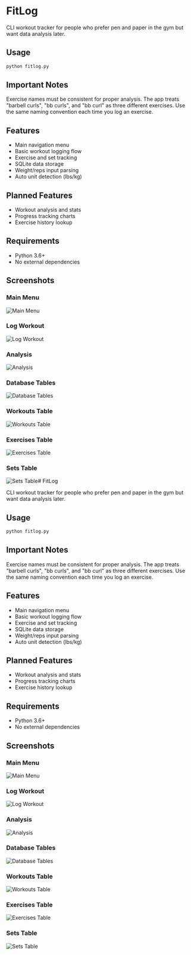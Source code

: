 # FitLog

CLI workout tracker for people who prefer pen and paper in the gym but want data analysis later.

## Usage

```bash
python fitlog.py
```

## Important Notes

Exercise names must be consistent for proper analysis. The app treats "barbell curls", "bb curls", and "bb curl" as three different exercises. Use the same naming convention each time you log an exercise.

## Features

- Main navigation menu
- Basic workout logging flow
- Exercise and set tracking
- SQLite data storage
- Weight/reps input parsing
- Auto unit detection (lbs/kg)

## Planned Features

- Workout analysis and stats
- Progress tracking charts
- Exercise history lookup

## Requirements

- Python 3.6+
- No external dependencies

## Screenshots

### Main Menu
![Main Menu](./images/menu.png)

### Log Workout
![Log Workout](./images/log_workout.png)

### Analysis
![Analysis](./images/analysis.png)

### Database Tables
![Database Tables](./images/db_tables.png)

### Workouts Table
![Workouts Table](./images/db_workouts_table.png)

### Exercises Table
![Exercises Table](./images/db_exercises_table.png)

### Sets Table
![Sets Table](./images/db_sets_table.png)# FitLog

CLI workout tracker for people who prefer pen and paper in the gym but want data analysis later.

## Usage

```bash
python fitlog.py
```

## Important Notes

Exercise names must be consistent for proper analysis. The app treats "barbell curls", "bb curls", and "bb curl" as three different exercises. Use the same naming convention each time you log an exercise.

## Features

- Main navigation menu
- Basic workout logging flow
- Exercise and set tracking
- SQLite data storage
- Weight/reps input parsing
- Auto unit detection (lbs/kg)

## Planned Features

- Workout analysis and stats
- Progress tracking charts
- Exercise history lookup

## Requirements

- Python 3.6+
- No external dependencies

## Screenshots

### Main Menu
![Main Menu](./images/menu.png)

### Log Workout
![Log Workout](./images/log_workout.png)

### Analysis
![Analysis](./images/analysis.png)

### Database Tables
![Database Tables](./images/db_tables.png)

### Workouts Table
![Workouts Table](./images/db_workouts_table.png)

### Exercises Table
![Exercises Table](./images/db_exercises_table.png)

### Sets Table
![Sets Table](./images/db_sets_table.png)